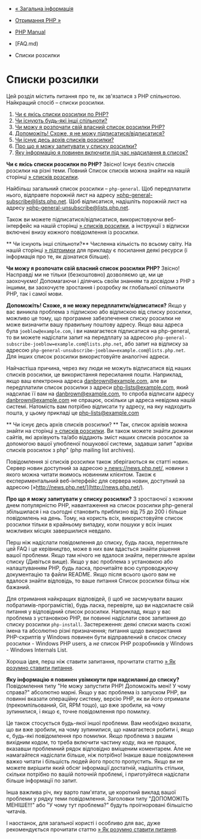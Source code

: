 - [« Загальна інформація](faq.general.md)
- [Отримання PHP »](faq.obtaining.md)

- [PHP Manual](index.md)
- [FAQ.md)
- Списки розсилки

# Списки розсилки

Цей розділ містить питання про те, як зв'язатися з PHP спільнотою.
Найкращий спосіб – списки розсилки.

1. [Чи є якісь списки розсилки по PHP?](#faq.mailinglist.isthere)
2. [Чи існують будь-які інші спільноти?](#faq.mailinglist.others)
3. [Чи можу я розпочати свій власний список розсилки PHP?](#faq.mailinglist.myown)
4. [Допоможіть! Схоже, я не можу підписатися/відписатися?](#faq.mailinglist.subscribing)
5. [Чи існує десь архів списків розсилки?](#faq.mailinglist.archive)
6. [Про що я можу запитувати у списку розсилки?](#faq.mailinglist.question)
7. [Яку інформацію я повинен включити під час надсилання в список?](#faq.mailinglist.guideline)

**Чи є якісь списки розсилки по PHP?**
Звісно! Існує безліч списків розсилки на різні теми. Повний
Список списків можна знайти на нашій сторінці [» списків розсилки](https://www.php.net/mailing-lists.php).

Найбільш загальний список розсилки – `php-general`. Щоб передплатити
нього, відправте порожній лист на адресу
[»php-general-subscribe@lists.php.net](mailto:php-general-subscribe@lists.php.net).
Щоб відписатися, надішліть порожній лист на адресу
[»php-general-unsubscribe@lists.php.net](mailto:php-general-unsubscribe@lists.php.net).

Також ви можете підписатися/відписатися, використовуючи веб-інтерфейс на нашій
сторінці [» списків розсилки](https://www.php.net/mailing-lists.php), а
інструкції з відписки включені внизу кожного повідомлення із розсилки.



** Чи існують інші спільноти?**
Численна кількість по всьому світу. На нашій сторінці
[» підтримки](https://www.php.net/support.php) для прикладу є посилання
деякі ресурси (і інформація про те, як дізнатися більше).



**Чи можу я розпочати свій власний список розсилки PHP?**
Звісно! Насправді ми не тільки (безкоштовно) дозволяємо це, ми це
заохочуємо! Допомагаючи і ділячись своїм знанням та досвідом з PHP з іншими, ви
заохочуєте зростання і розробку як глобальної спільноти PHP, так і самої
мови.



**Допоможіть! Схоже, я не можу передплатити/відписатися?**
Якщо у вас виникла проблема з підпискою або відпискою від списку
розсилки, можливо це тому, що програмне забезпечення списку
розсилки не може визначити вашу правильну поштову адресу. Якщо ваш
адреса була `joeblow@example.com`, і ви намагаєтеся підписатися на
php-general, то ви можете надіслати запит на передплату за адресою
`php-general-subscribe-joeblow=example.com@lists.php.net`, або запит на
відписку за адресою
`php-general-unsubscribe-joeblow=example.com@lists.php.net`. Для інших
список розсилки використовуйте аналогічні адреси.

Найчастіша причина, через яку люди не можуть відписатися від наших
списків розсилки, це використання пересилання пошти. Наприклад, якщо ваш
електронна адреса danbrown@example.com, але ви передплатили список
розсилки з адреси php-lists@example.com, який надсилає її вам на
danbrown@example.com, то спроба відписати адресу danbrown@example.com не
спрацює, оскільки ця адреса невідома нашій системі. Натомість вам
потрібно відписати ту адресу, на яку надходить пошта, у цьому прикладі це
php-lists@example.com



** Чи існує десь архів списків розсилки? **
Так, список архівів можна знайти на сторінці [» списків розсилки](https://www.php.net/mailing-lists.php). Ви також можете знайти
дюжини сайтів, які архівують та/або віддають зміст наших списків
розсилок за допомогою вашої улюбленої пошукової системи, задавши запит "архіви
списків розсилок з php" (php mailing list archives).

Повідомлення зі списків розсилки також зберігаються як статті новин.
Сервер новин доступний за адресою
[» news://news.php.net/](news://news.php.net/), новини з якого можна
читати якимось новинним клієнтом. Також є експериментальний
веб-інтерфейс для сервера новин, доступний за адресою
[»http://news.php.net/](http://news.php.net/).



**Про що я можу запитувати у списку розсилки?**
З зростаючої з кожним днем популярністю PHP, навантаження на список розсилки
php-general збільшилася і на сьогодні становить приблизно від 75 до 200 і
більше повідомлень на день. Тому, на користь всіх, використовуйте список
розсилки тільки в крайньому випадку, коли пошуки у всіх інших можливих
місцях завершилися невдало.

Перш ніж надіслати повідомлення до списку, будь ласка, перегляньте цей
FAQ і це керівництво, може в них вам вдасться знайти рішення вашої
проблеми. Якщо там нічого не вдалося знайти, перегляньте архіви списку
(Дивіться вище). Якщо у вас проблема з установкою або налаштуванням PHP,
будь ласка, прочитайте всю супроводжуючу документацію та файли README.
Якщо після всього цього вам не вдалося знайти відповідь, то ваше питання
Список розсилки більш ніж бажаний.

Для отримання найкращих відповідей, (і щоб не засмучувати ваших
побратимів-програмістів), будь ласка, перевірте, що ви надсилаєте свій
питання у відповідний список розсилки. Наприклад, якщо у вас проблема
з установкою PHP, ви повинні надіслати своє запитання до списку розсилки
`php-install`. Застереження: деякі списки мають схожі імена та
абсолютно різні призначення; питання щодо використання PHP-скриптів у
Windows повинен бути відправлений в список списку розсилки -
Windows PHP users, а *не* список PHP розробників у Windows - Windows
Internals List.

Хороша ідея, перш ніж ставити запитання, прочитати статтю [» Як
розумно ставити питання](http://www.catb.org/~esr/faqs/smart-questions.md).



**Яку інформацію я повинен увімкнути при надсиланні до списку?**
Повідомлення типу "Не можу запустити PHP! Допоможіть мені! У чому справа?"
абсолютно марні. Якщо у вас проблема із запуском PHP, ви повинні
вказати операційну систему, версію PHP, як ви його отримали
(прекомпільований, Git, RPM тощо), що вже зробили, на чому
зупинилися, і якщо є, точне повідомлення про помилку.

Це також стосується будь-якої іншої проблеми. Вам необхідно вказати, що
ви вже зробили, на чому зупинилися, що намагаєтеся робити і, якщо є,
будь-які повідомлення про помилки. Якщо проблема з вашим вихідним кодом, то
треба включити частину коду, яка не працює, вказавши проблемний рядок
відповідно вміщеним коментарем. Але не намагайтеся надіслати
більше, ніж потрібно! Інакше ваше повідомлення важко читати і
більшість людей його просто пропустить. Якщо ви не можете вирішити
який обсяг інформації достатній, надішліть стільки, скільки потрібно
по вашій поточній проблемі, і приготуйтеся надіслати більше інформації по
запит.

Інша важлива річ, яку варто пам'ятати, це короткий виклад вашої
проблеми у рядку теми повідомлення. Заголовки типу "ДОПОМОЖІТЬ МЕНІШЕ!!!" або
"У чому тут проблема?" будуть проігноровані більшістю читачів.

І наостанок, для загальної користі і особливо для вас, дуже
рекомендується прочитати статтю [» Як розумно ставити питання](http://www.catb.org/~esr/faqs/smart-questions.md).
